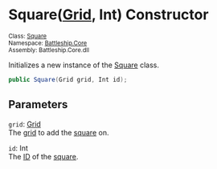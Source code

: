 # Square([Grid](../../Grid/Grid.md), Int) Constructor

<sub>Class: [Square](../Square.md)  
Namespace: [Battleship.Core](../../Battleship.Core.md)  
Assembly: Battleship.Core.dll</sub>

Initializes a new instance of the [Square](../Square.md) class.

```cs
public Square(Grid grid, Int id);
```

## Parameters

`grid`: [Grid](../../Grid/Grid.md)  
The [grid](../../Grid/Grid.md) to add the [square](../Square.md) on.

`id`: Int  
The [ID](../Field/ID.md) of the [square](../Square.md).